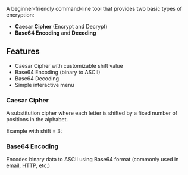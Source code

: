 A beginner-friendly command-line tool that provides two basic types of encryption:

- **Caesar Cipher** (Encrypt and Decrypt)
- **Base64 Encoding** and **Decoding**

##  Features

-  Caesar Cipher with customizable shift value
-  Base64 Encoding (binary to ASCII)
-  Base64 Decoding
-  Simple interactive menu

### Caesar Cipher
A substitution cipher where each letter is shifted by a fixed number of positions in the alphabet.

Example with shift = 3:

### Base64 Encoding
Encodes binary data to ASCII using Base64 format (commonly used in email, HTTP, etc.)
